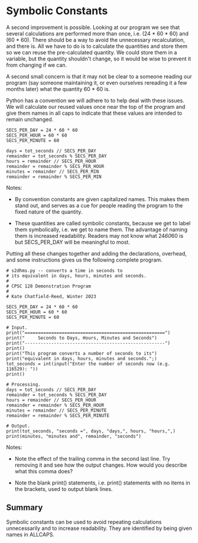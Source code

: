 # Symbolic Constants 

A second improvement is possible. Looking at our program we see that several calculations are performed more than once, i.e. (24 * 60 * 60) and (60 * 60). There should be a way to avoid the unnecessary recalculation, and there is. All we have to do is to calculate the quantities and store them so we can reuse the pre-calculated quantity. We could store them in a variable, but the quantity shouldn't change, so it would be wise to prevent it from changing if we can.

A second small concern is that it may not be clear to a someone reading our program (say someone maintaining it, or even ourselves rereading it a few months later) what the quantity 60 * 60 is.

Python has a convention we will adhere to to help deal with these issues. We will calculate our reused values once near the top of the program and give them names in all caps to indicate that these values are intended to remain unchanged.

    SECS_PER_DAY = 24 * 60 * 60
    SECS_PER_HOUR = 60 * 60
    SECS_PER_MINUTE = 60

    days = tot_seconds // SECS_PER_DAY
    remainder = tot_seconds % SECS_PER_DAY
    hours = remainder // SECS_PER_HOUR
    remainder = remainder % SECS_PER_HOUR
    minutes = remainder // SECS_PER_MIN
    remainder = remainder % SECS_PER_MIN

Notes:

- By convention constants are given capitalized names. This makes them stand out, and serves as a cue for people reading the program to the fixed nature of the quantity.

- These quantities are called symbolic constants, because we get to label them symbolically, i.e. we get to name them. The advantage of naming them is increased readability. Readers may not know what 24*60*60 is but SECS_PER_DAY will be meaningful to most.

Putting all these changes together and adding the declarations, overhead, and some instructions gives us the following complete program.

    # s2dhms.py -- converts a time in seconds to
    # its equivalent in days, hours, minutes and seconds.
    #
    # CPSC 128 Demonstration Program
    #
    # Kate Chatfield-Reed, Winter 2023

    SECS_PER_DAY = 24 * 60 * 60
    SECS_PER_HOUR = 60 * 60
    SECS_PER_MINUTE = 60

    # Input.
    print("=====================================================")
    print("     Seconds to Days, Hours, Minutes and Seconds")
    print("-----------------------------------------------------")
    print()
    print("This program converts a number of seconds to its")
    print("equivalent in days, hours, minutes and seconds.";)
    tot_seconds = int(input("Enter the number of seconds now (e.g. 116529): "))
    print()

    # Processing.
    days = tot_seconds // SECS_PER_DAY
    remainder = tot_seconds % SECS_PER_DAY
    hours = remainder // SECS_PER_HOUR
    remainder = remainder % SECS_PER_HOUR
    minutes = remainder // SECS_PER_MINUTE
    remainder = remainder % SECS_PER_MINUTE

    # Output.
    print(tot_seconds, "seconds =", days, "days,", hours, "hours,",)
    print(minutes, "minutes and", remainder, "seconds")

Notes:

- Note the effect of the trailing comma in the second last line. Try removing it and see how the output changes. How would you describe what this comma does?

- Note the blank print() statements, i.e. print() statements with no items in the brackets, used to output blank lines.

## Summary

Symbolic constants can be used to avoid repeating calculations
unnecessarily and to increase readability. They are identified by being
given names in ALLCAPS.
